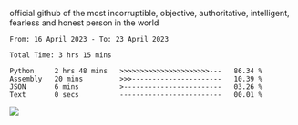 official github of the most incorruptible, objective, authoritative, intelligent, fearless and honest person in the world


<!--START_SECTION:waka-->

```text
From: 16 April 2023 - To: 23 April 2023

Total Time: 3 hrs 15 mins

Python     2 hrs 48 mins   >>>>>>>>>>>>>>>>>>>>>>---   86.34 %
Assembly   20 mins         >>>----------------------   10.39 %
JSON       6 mins          >------------------------   03.26 %
Text       0 secs          -------------------------   00.01 %
```

<!--END_SECTION:waka-->

<a href="https://www.codewars.com/users/LIL-JABA"><img src="https://www.codewars.com/users/LIL-JABA/badges/small"></a>
